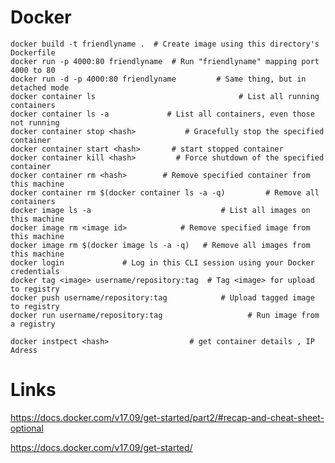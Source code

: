 ﻿# Docker 

    docker build -t friendlyname .  # Create image using this directory's Dockerfile
    docker run -p 4000:80 friendlyname  # Run "friendlyname" mapping port 4000 to 80
    docker run -d -p 4000:80 friendlyname         # Same thing, but in detached mode
    docker container ls                                # List all running containers
    docker container ls -a             # List all containers, even those not running
    docker container stop <hash>           # Gracefully stop the specified container
    docker container start <hash>       # start stopped container 
    docker container kill <hash>         # Force shutdown of the specified container
    docker container rm <hash>        # Remove specified container from this machine
    docker container rm $(docker container ls -a -q)         # Remove all containers
    docker image ls -a                             # List all images on this machine
    docker image rm <image id>            # Remove specified image from this machine
    docker image rm $(docker image ls -a -q)   # Remove all images from this machine
    docker login             # Log in this CLI session using your Docker credentials
    docker tag <image> username/repository:tag  # Tag <image> for upload to registry
    docker push username/repository:tag            # Upload tagged image to registry
    docker run username/repository:tag                   # Run image from a registry

    docker instpect <hash>                  # get container details , IP Adress

# Links 

<https://docs.docker.com/v17.09/get-started/part2/#recap-and-cheat-sheet-optional>

<https://docs.docker.com/v17.09/get-started/>
